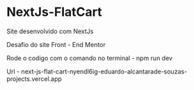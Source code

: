 # NextJs-FlatCart
Site desenvolvido com NextJs

Desafio do site Front - End Mentor 

Rode o codigo com o comando no terminal - npm run dev

Url - next-js-flat-cart-nyendl6ig-eduardo-alcantarade-souzas-projects.vercel.app